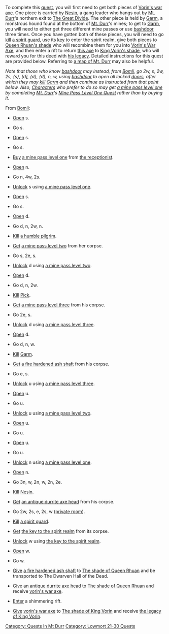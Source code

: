 To complete this [quest](:Category:_Ticket_Quests "wikilink"), you will
first need to get both pieces of [Vorin's war
axe](Vorin's_War_Axe "wikilink"). One piece is carried by
[Nesin](Nesin "wikilink"), a gang leader who hangs out by [Mt.
Durr](:Category:_Mt_Durr "wikilink")'s northern exit to [The Great
Divide](:Category:_Great_Divide "wikilink"). The other piece is held by
[Garm](Garm "wikilink"), a monstrous hound found at the bottom of [Mt.
Durr](:Category:_Mt_Durr "wikilink")'s mines; to get to
[Garm](Garm "wikilink"), you will need to either get three different
mine passes or use [bashdoor](Bashdoor "wikilink") three times. Once you
have gotten both of these pieces, you will need to go
[kill](Kill "wikilink") [a spirit guard](Spirit_Guard "wikilink"), use
its [key](Key_To_The_Spirit_Realm "wikilink") to enter the spirit realm,
give both pieces to [Queen Rhuan's
shade](Shade_Of_Queen_Rhuan "wikilink") who will recombine them for you
into [Vorin's War Axe](Vorin's_War_Axe "wikilink"), and then enter a
rift to return [this axe](Vorin's_War_Axe "wikilink") to [King Vorin's
shade](Shade_Of_King_Vorin "wikilink"), who will reward you for this
deed with [his legacy](Legacy_Of_King_Vorin "wikilink"). Detailed
instructions for this quest are provided below. Referring to [a map of
Mt. Durr](Mt_Durr_Map "wikilink") may also be helpful.

*Note that those who know [bashdoor](Bashdoor "wikilink") may instead,
from [Bomli](Bomli "wikilink"), go 2w, s, 2w, 2s, {s}, \[d\], {d}, {d},
n, w, using [bashdoor](Bashdoor "wikilink") to open all locked
[doors](:Category:_Doors "wikilink"), after which they may
[kill](Kill "wikilink") [Garm](Garm "wikilink") and then continue as
instructed from that point below. Also,
[Characters](:Category:_Characters "wikilink") who prefer to do so may
get [a mine pass level one](Mine_Pass_Level_One "wikilink") by
completing [Mt. Durr](:Category:_Mt_Durr "wikilink")'s [Mine Pass Level
One Quest](Mine_Pass_Level_One_Quest "wikilink") rather than by buying
it.*

From [Bomli](Bomli "wikilink"):

-   [Open](Open "wikilink") s.

<!-- -->

-   Go s.

<!-- -->

-   [Open](Open "wikilink") s.

<!-- -->

-   Go s.

<!-- -->

-   [Buy](Buy "wikilink") [a mine pass level
    one](Mine_Pass_Level_One "wikilink") from [the
    receptionist](Receptionist "wikilink").

<!-- -->

-   [Open](Open "wikilink") n.

<!-- -->

-   Go n, 4w, 2s.

<!-- -->

-   [Unlock](Unlock "wikilink") s using [a mine pass level
    one](Mine_Pass_Level_One "wikilink").

<!-- -->

-   [Open](Open "wikilink") s.

<!-- -->

-   Go s.

<!-- -->

-   [Open](Open "wikilink") d.

<!-- -->

-   Go d, n, 2w, n.

<!-- -->

-   [Kill](Kill "wikilink") [a humble
    pilgrim](Humble_Pilgrim "wikilink").

<!-- -->

-   [Get](Get "wikilink") [a mine pass level
    two](Mine_Pass_Level_Two "wikilink") from her corpse.

<!-- -->

-   Go s, 2e, s.

<!-- -->

-   [Unlock](Unlock "wikilink") d using [a mine pass level
    two](Mine_Pass_Level_Two "wikilink").

<!-- -->

-   [Open](Open "wikilink") d.

<!-- -->

-   Go d, n, 2w.

<!-- -->

-   [Kill](Kill "wikilink") [Pick](Pick_(mob) "wikilink").

<!-- -->

-   [Get](Get "wikilink") [a mine pass level
    three](Mine_Pass_Level_Three "wikilink") from his corpse.

<!-- -->

-   Go 2e, s.

<!-- -->

-   [Unlock](Unlock "wikilink") d using [a mine pass level
    three](Mine_Pass_Level_Three "wikilink").

<!-- -->

-   [Open](Open "wikilink") d.

<!-- -->

-   Go d, n, w.

<!-- -->

-   [Kill](Kill "wikilink") [Garm](Garm "wikilink").

<!-- -->

-   [Get](Get "wikilink") [a fire hardened ash
    shaft](Fire_Hardened_Ash_Shaft "wikilink") from his corpse.

<!-- -->

-   Go e, s.

<!-- -->

-   [Unlock](Unlock "wikilink") u using [a mine pass level
    three](Mine_Pass_Level_Three "wikilink").

<!-- -->

-   [Open](Open "wikilink") u.

<!-- -->

-   Go u.

<!-- -->

-   [Unlock](Unlock "wikilink") u using [a mine pass level
    two](Mine_Pass_Level_Two "wikilink").

<!-- -->

-   [Open](Open "wikilink") u.

<!-- -->

-   Go u.

<!-- -->

-   [Open](Open "wikilink") u.

<!-- -->

-   Go u.

<!-- -->

-   [Unlock](Unlock "wikilink") n using [a mine pass level
    one](Mine_Pass_Level_One "wikilink").

<!-- -->

-   [Open](Open "wikilink") n.

<!-- -->

-   Go 3n, w, 2n, w, 2n, 2e.

<!-- -->

-   [Kill](Kill "wikilink") [Nesin](Nesin "wikilink").

<!-- -->

-   [Get](Get "wikilink") [an antique durrite axe
    head](Antique_Durrite_Axe_Head "wikilink") from his corpse.

<!-- -->

-   Go 2w, 2s, e, 2s, w ([private room](Private_Rooms "wikilink")).

<!-- -->

-   [Kill](Kill "wikilink") [a spirit guard](Spirit_Guard "wikilink").

<!-- -->

-   [Get](Get "wikilink") [the key to the spirit
    realm](Key_To_The_Spirit_Realm "wikilink") from its corpse.

<!-- -->

-   [Unlock](Unlock "wikilink") w using [the key to the spirit
    realm](Key_To_The_Spirit_Realm "wikilink").

<!-- -->

-   [Open](Open "wikilink") w.

<!-- -->

-   Go w.

<!-- -->

-   [Give](Give "wikilink") [a fire hardened ash
    shaft](Fire_Hardened_Ash_Shaft "wikilink") to [The shade of Queen
    Rhuan](Shade_Of_Queen_Rhuan "wikilink") and be transported to The
    Dwarven Hall of the Dead.

<!-- -->

-   [Give](Give "wikilink") [an antique durrite axe
    head](Antique_Durrite_Axe_Head "wikilink") to [The shade of Queen
    Rhuan](Shade_Of_Queen_Rhuan "wikilink") and receive [vorin's war
    axe](Vorin's_War_Axe "wikilink").

<!-- -->

-   [Enter](Enter "wikilink") a shimmering rift.

<!-- -->

-   [Give](Give "wikilink") [vorin's war
    axe](Vorin's_War_Axe "wikilink") to [The shade of King
    Vorin](Shade_Of_King_Vorin "wikilink") and receive [the legacy of
    King Vorin](Legacy_Of_King_Vorin "wikilink").

[Category: Quests In Mt Durr](Category:_Quests_In_Mt_Durr "wikilink")
[Category: Lowmort 21-30
Quests](Category:_Lowmort_21-30_Quests "wikilink")
